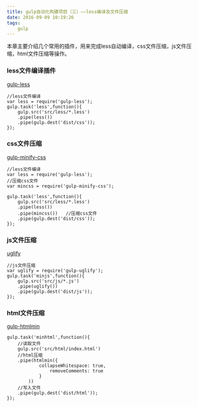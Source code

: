 ```yaml
---
title: gulp自动化构建项目（三）——less编译及文件压缩
date: 2016-09-09 10:19:26
tags:
	gulp
---
```


本章主要介绍几个常用的插件，用来完成less自动编译，css文件压缩，js文件压缩，html文件压缩等操作。

### less文件编译插件
[gulp-less](https://www.npmjs.com/package/gulp-less)
```
//less文件编译
var less = require('gulp-less');
gulp.task('less',function(){
	gulp.src('src/less/*.less')
	.pipe(less())
	.pipe(gulp.dest('dist/css'));
});
```
<!--more-->

### css文件压缩
[gulp-minify-css](https://www.npmjs.com/package/gulp-minify-css)
```
//less文件编译
var less = require('gulp-less');
//压缩css文件
var mincss = require('gulp-minify-css');

gulp.task('less',function(){
	gulp.src('src/less/*.less')
	.pipe(less())
	.pipe(mincss())   //压缩css文件
	.pipe(gulp.dest('dist/css'));
});

```

### js文件压缩
[uglify](https://www.npmjs.com/package/uglify)
```
//js文件压缩
var uglify = require('gulp-uglify');
gulp.task('minjs',function(){
	gulp.src('src/js/*.js')
	.pipe(uglify())
	.pipe(gulp.dest('dist/js'));
});
```

### html文件压缩
[gulp-htmlmin](https://www.npmjs.com/package/gulp-htmlmin)
```
gulp.task('minhtml',function(){
	//读取文件
	gulp.src('src/html/index.html')
	//html压缩
	.pipe(htmlmin({
			collapseWhitespace: true,
      			removeComments: true
      		}
		))
	//写入文件
	.pipe(gulp.dest('dist/html'));
});
```